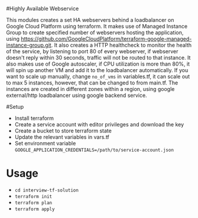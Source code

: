 #Highly Available Webservice

This modules creates a set HA webservers behind a loadbalancer on Google Cloud Platform using terraform. It makes use of Managed Instance Group to create specified number of webservers hosting the application, using https://github.com/GoogleCloudPlatform/terraform-google-managed-instance-group.git. It also creates a HTTP healthcheck to monitor the health of the service, by listening to port 80 of every webserver, if webserver doesn't reply within 30 seconds, traffic will not be routed to that instance. It also makes use of Google autoscaler, if CPU utilization is more than 80%, it will spin up another VM and add it to the loadbalancer automatically. If you want to scale up manually, change `no_of_vms` in variables.tf, it can scale out to max 5 instances, however, that can be changed to from main.tf. The instances are created in different zones within a region, using google external/http loadbalancer using google backend service.

#Setup
 - Install terraform
 - Create a service account with editor privileges and download the key
 - Create a bucket to store terraform state
 - Update the relevant variables in vars.tf
 - Set environment variable `GOOGLE_APPLICATION_CREDENTIALS=/path/to/service-account.json`

# Usage
 - `cd interview-tf-solution`
 - `terraform init`
 - `terraform plan`
 - `terraform apply`

